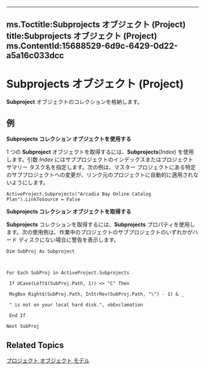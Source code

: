 

---
ms.Toctitle:Subprojects オブジェクト (Project)
title:Subprojects オブジェクト (Project)
ms.ContentId:15688529-6d9c-6429-0d22-a5a16c033dcc
---
# Subprojects オブジェクト (Project)




**Subproject** オブジェクトのコレクションを格納します。

## 例
**Subprojects コレクション オブジェクトを使用する**



1 つの **Subproject** オブジェクトを取得するには、**Subprojects**(*Index*) を使用します。引数  *Index* にはサブプロジェクトのインデックスまたはプロジェクト サマリー タスク名を指定します。次の例は、マスター プロジェクトにある特定のサブプロジェクトへの変更が、リンク元のプロジェクトに自動的に適用されないようにします。

```vba
ActiveProject.Subprojects("Arcadia Bay Online Catalog Plan").LinkToSource = False
```




**Subprojects コレクション オブジェクトを取得する**



**Subprojects** コレクションを取得するには、**Subprojects** プロパティを使用します。次の使用例は、作業中のプロジェクトのサブプロジェクトのいずれかがハード ディスクにない場合に警告を表示します。

```vba
Dim SubProj As Subproject 

 

For Each SubProj in ActiveProject.Subprojects 

 If UCase(Left$(SubProj.Path, 1)) <> "C" Then 

 MsgBox Right$(SubProj.Path, InStrRev(SubProj.Path, "\") - 1) & _ 

 " is not on your local hard disk.", vbExclamation 

 End If 

Next SubProj
```




## Related Topics

[プロジェクト オブジェクト モデル](900b167b-88ec-ea88-15b7-27bb90c22ac6.md)




